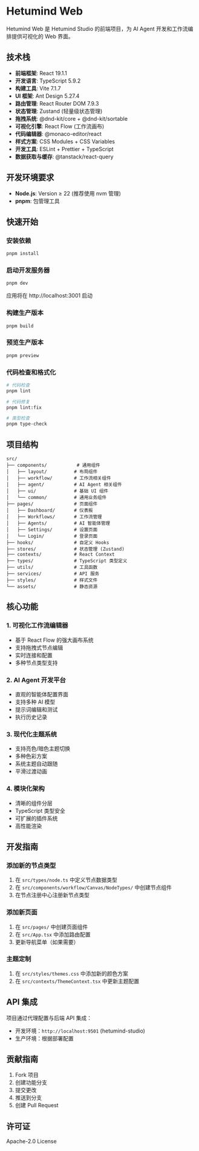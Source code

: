 # Hetumind Web

Hetumind Web 是 Hetumind Studio 的前端项目，为 AI Agent 开发和工作流编排提供可视化的 Web 界面。

## 技术栈

- **前端框架**: React 19.1.1
- **开发语言**: TypeScript 5.9.2
- **构建工具**: Vite 7.1.7
- **UI 框架**: Ant Design 5.27.4
- **路由管理**: React Router DOM 7.9.3
- **状态管理**: Zustand (轻量级状态管理)
- **拖拽系统**: @dnd-kit/core + @dnd-kit/sortable
- **可视化引擎**: React Flow (工作流画布)
- **代码编辑器**: @monaco-editor/react
- **样式方案**: CSS Modules + CSS Variables
- **开发工具**: ESLint + Prettier + TypeScript
- **数据获取与缓存**: @tanstack/react-query

## 开发环境要求

- **Node.js**: Version ≥ 22 (推荐使用 nvm 管理)
- **pnpm**: 包管理工具

## 快速开始

### 安装依赖

```bash
pnpm install
```

### 启动开发服务器

```bash
pnpm dev
```

应用将在 http://localhost:3001 启动

### 构建生产版本

```bash
pnpm build
```

### 预览生产版本

```bash
pnpm preview
```

### 代码检查和格式化

```bash
# 代码检查
pnpm lint

# 代码修复
pnpm lint:fix

# 类型检查
pnpm type-check
```

## 项目结构

```
src/
├── components/           # 通用组件
│   ├── layout/          # 布局组件
│   ├── workflow/        # 工作流相关组件
│   ├── agent/           # AI Agent 相关组件
│   ├── ui/              # 基础 UI 组件
│   └── common/          # 通用业务组件
├── pages/               # 页面组件
│   ├── Dashboard/       # 仪表板
│   ├── Workflows/       # 工作流管理
│   ├── Agents/          # AI 智能体管理
│   ├── Settings/        # 设置页面
│   └── Login/           # 登录页面
├── hooks/               # 自定义 Hooks
├── stores/              # 状态管理 (Zustand)
├── contexts/            # React Context
├── types/               # TypeScript 类型定义
├── utils/               # 工具函数
├── services/            # API 服务
├── styles/              # 样式文件
└── assets/              # 静态资源
```

## 核心功能

### 1. 可视化工作流编辑器
- 基于 React Flow 的强大画布系统
- 支持拖拽式节点编辑
- 实时连接和配置
- 多种节点类型支持

### 2. AI Agent 开发平台
- 直观的智能体配置界面
- 支持多种 AI 模型
- 提示词编辑和测试
- 执行历史记录

### 3. 现代化主题系统
- 支持亮色/暗色主题切换
- 多种色彩方案
- 系统主题自动跟随
- 平滑过渡动画

### 4. 模块化架构
- 清晰的组件分层
- TypeScript 类型安全
- 可扩展的插件系统
- 高性能渲染

## 开发指南

### 添加新的节点类型

1. 在 `src/types/node.ts` 中定义节点数据类型
2. 在 `src/components/workflow/Canvas/NodeTypes/` 中创建节点组件
3. 在节点注册中心注册新节点类型

### 添加新页面

1. 在 `src/pages/` 中创建页面组件
2. 在 `src/App.tsx` 中添加路由配置
3. 更新导航菜单（如果需要）

### 主题定制

1. 在 `src/styles/themes.css` 中添加新的颜色方案
2. 在 `src/contexts/ThemeContext.tsx` 中更新主题配置

## API 集成

项目通过代理配置与后端 API 集成：

- 开发环境：`http://localhost:9501` (hetumind-studio)
- 生产环境：根据部署配置

## 贡献指南

1. Fork 项目
2. 创建功能分支
3. 提交更改
4. 推送到分支
5. 创建 Pull Request

## 许可证

Apache-2.0 License